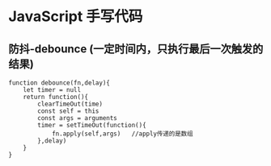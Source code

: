 # JavaScript 手写代码

## 防抖-debounce (一定时间内，只执行最后一次触发的结果)

```
function debounce(fn,delay){
    let timer = null
    return function(){
        clearTimeOut(time)
        const self = this
        const args = arguments
        timer = setTimeOut(function(){
            fn.apply(self,args)   //apply传递的是数组
        },delay)
    }
}
```
